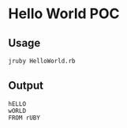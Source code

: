 # Hello World POC

## Usage

```bash
jruby HelloWorld.rb
```

## Output
```
hELLO
wORLD
FROM rUBY
```